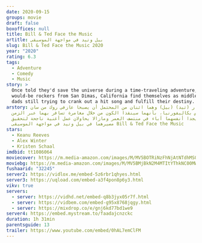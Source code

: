 ```yaml
---
date: 2020-09-15
groups: movie
draft: false
boxoffices: null
title: Bill & Ted Face the Music
artitle: بيل وتيد في مواجهة الموسيقى
slug: Bill & Ted Face the Music 2020
year: "2020"
rating: 6.3
tags:
  - Adventure
  - Comedy
  - Music
story: >
  Once told they'd save the universe during a time-traveling adventure, 2
  would-be rockers from San Dimas, California find themselves as middle-aged
  dads still trying to crank out a hit song and fulfill their destiny.
arstory: يتم إخبار (تيد) (بيل) وهما اثنان من المحتمل أن يصبحا عازفي روك من سان
  ديماس بكاليفورنيا، بأنهما سينقذا الكون من خلال مغامرة تسافر بهما عبر الزمن،
  لكنهم يجدا أنفسهما آباء في منتصف العمر ومازالا يحاولان عمل أغنية ناجحة لتحقيق
  مصيرهما في بيل وتيد في مواجهة الموسيقى Bill & Ted Face the Music
stars:
  - Keanu Reeves
  - Alex Winter
  - Kristen Schaal
imdbid: tt1086064
moviecover: https://m.media-amazon.com/images/M/MV5BOTRiNzFhNjAtNTdhMS00ZjViLWFhNTUtMWJlMTJkMGM1YzM4XkEyXkFqcGdeQXVyMTkxNjUyNQ@@._V1_SY1000_SX675_AL_.jpg
moviebg: https://m.media-amazon.com/images/M/MV5BMjBkN2M4MTItYThkNC00MWMxLTgyNjQtZGNmZjJlYzgyMzQ5XkEyXkFqcGdeQXVyNzgxMzc3OTc@._V1_SX1777_CR0,0,1777,999_AL_.jpg
fushaarid: "32245"
server2: https://vidlox.me/embed-5z6rbr1qhyes.html
server3: https://uqload.com/embed-a3f4pon8p6y3.html
vikv: true
servers:
  - server: https://vidhd.net/embed-q8b3jyx05r7f.html
  - server: https://vidbem.com/embed-g95x8768jqgy.html
  - server: https://mixdrop.co/e/gnj6kd77bd1we9
server4: https://embed.mystream.to/faadajcnzckc
duration: 1h 31min
parentsguide: 13
trailer: https://www.youtube.com/embed/0hAL7emClFM
---
```


